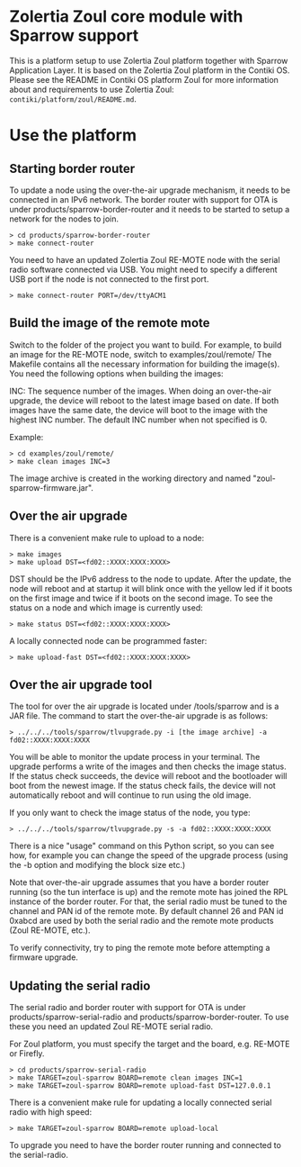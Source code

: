 Zolertia Zoul core module with Sparrow support
==============================================

This is a platform setup to use Zolertia Zoul platform together with
Sparrow Application Layer. It is based on the Zolertia Zoul platform
in the Contiki OS. Please see the README in Contiki OS platform Zoul
for more information about and requirements to use Zolertia Zoul:
`contiki/platform/zoul/README.md`.

Use the platform
================

Starting border router
--------------------------------------------------

To update a node using the over-the-air upgrade mechanism, it needs to be connected in an IPv6 network.
The border router with support for OTA is under products/sparrow-border-router and it needs to be started to setup a network for the nodes to join.

    > cd products/sparrow-border-router
    > make connect-router

You need to have an updated Zolertia Zoul RE-MOTE node with the serial radio
software connected via USB. You might need to specify a different USB
port if the node is not connected to the first port.

    > make connect-router PORT=/dev/ttyACM1

Build the image of the remote mote
--------------------------------------------------

Switch to the folder of the project you want to build. For example, to
build an image for the RE-MOTE node, switch to examples/zoul/remote/
The Makefile contains all the necessary information for building the
image(s). You need the following options when building the images:

 INC: The sequence number of the images. When doing an over-the-air
 upgrade, the device will reboot to the latest image based on date. If
 both images have the same date, the device will boot to the image
 with the highest INC number. The default INC number when not
 specified is 0.

Example:

    > cd examples/zoul/remote/
    > make clean images INC=3

The image archive is created in the working directory and named
"zoul-sparrow-firmware.jar".

Over the air upgrade
--------------------------------------------------

There is a convenient make rule to upload to a node:

    > make images
    > make upload DST=<fd02::XXXX:XXXX:XXXX>

DST should be the IPv6 address to the node to update. After the update, the node will reboot and at startup it will blink once with the yellow led if it boots on the first image and twice if it boots on the second image. To see the status on a node and which image is currently used:

    > make status DST=<fd02::XXXX:XXXX:XXXX>

A locally connected node can be programmed faster:

    > make upload-fast DST=<fd02::XXXX:XXXX:XXXX>

Over the air upgrade tool
--------------------------------------------------

The tool for over the air upgrade is located under /tools/sparrow and is
a JAR file. The command to start the over-the-air upgrade is as
follows:

    > ../../../tools/sparrow/tlvupgrade.py -i [the image archive] -a fd02::XXXX:XXXX:XXXX

You will be able to monitor the update process in your terminal. The
upgrade performs a write of the images and then checks the image
status. If the status check succeeds, the device will reboot and the
bootloader will boot from the newest image. If the status check fails,
the device will not automatically reboot and will continue to run
using the old image.

If you only want to check the image status of the node, you type:

    > ../../../tools/sparrow/tlvupgrade.py -s -a fd02::XXXX:XXXX:XXXX

There is a nice "usage" command on this Python script, so you can see how,
for example you can change the speed of the upgrade process (using the
-b option and modifying the block size etc.)

Note that over-the-air upgrade assumes that you have a border router
running (so the tun interface is up) and the remote mote has joined
the RPL instance of the border router. For that, the serial radio must
be tuned to the channel and PAN id of the remote mote. By default
channel 26 and PAN id 0xabcd are used by both the serial radio and the
remote mote products (Zoul RE-MOTE, etc.).

To verify connectivity, try to ping the remote mote before attempting
a firmware upgrade.

Updating the serial radio
------------------------------------------------------------

The serial radio and border router with support for OTA is under
products/sparrow-serial-radio and products/sparrow-border-router.
To use these you need an updated Zoul RE-MOTE serial radio.

For Zoul platform, you must specify the target and the board,
e.g. RE-MOTE or Firefly.

    > cd products/sparrow-serial-radio
    > make TARGET=zoul-sparrow BOARD=remote clean images INC=1
    > make TARGET=zoul-sparrow BOARD=remote upload-fast DST=127.0.0.1

There is a convenient make rule for updating a locally connected
serial radio with high speed:

    > make TARGET=zoul-sparrow BOARD=remote upload-local

To upgrade you need to have the border router running and connected to
the serial-radio.
